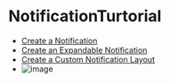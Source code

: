 # NotificationTurtorial
- [Create a Notification](https://developer.android.com/training/notify-user/build-notification?authuser=1)
- [Create an Expandable Notification](https://developer.android.com/training/notify-user/expanded?authuser=1)
- [Create a Custom Notification Layout](https://developer.android.com/training/notify-user/custom-notification?authuser=1)
- ![image](https://user-images.githubusercontent.com/70027310/129342590-eed636a4-2e3f-45e6-984b-6bf7b915014d.png)
